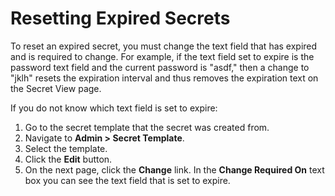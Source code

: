 [title]: # (Resetting Expired Secrets)
[tags]: # (XXX)
[priority]: # (20)

# Resetting Expired Secrets

To reset an expired secret, you must change the text field that has expired and is required to change. For example, if the text field set to expire is the password text field and the current password is "asdf," then a change to "jklh" resets the expiration interval and thus removes the expiration text on the Secret View page.

If you do not know which text field is set to expire:

1. Go to the secret template that the secret was created from. 
1. Navigate to **Admin > Secret Template**.
1. Select the template. 
1. Click the **Edit** button.
1. On the next page, click the **Change** link. In the **Change Required On** text box you can see the text field that is set to expire.
